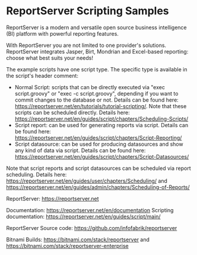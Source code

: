 # ReportServer Scripting Samples

ReportServer is a modern and versatile open source business intelligence (BI) platform with powerful reporting features.

With ReportServer you are not limited to one provider's solutions. ReportServer integrates Jasper, Birt, Mondrian and Excel-based reporting: choose what best suits your needs!

The example scripts have one script type. The specific type is available in the script's header comment:
* Normal Script: scripts that can be directly executed via "exec script.groovy" or "exec -c script.groovy", depending if you want to commit changes to the database or not. Details can be found here: https://reportserver.net/en/tutorials/tutorial-scripting/. Note that these scripts can be scheduled directly. Details here: https://reportserver.net/en/guides/script/chapters/Scheduling-Scripts/ 
* Script report: can be used for generating reports via script. Details can be found here: https://reportserver.net/en/guides/script/chapters/Script-Reporting/
* Script datasource: can be used for producing datasources and show any kind of data via script. Details can be found here: https://reportserver.net/en/guides/script/chapters/Script-Datasources/

Note that script reports and script datasources can be scheduled via report scheduling. Details here: https://reportserver.net/en/guides/user/chapters/Scheduling/ and https://reportserver.net/en/guides/admin/chapters/Scheduling-of-Reports/

ReportServer: https://reportserver.net

Documentation: https://reportserver.net/en/documentation
Scripting documentation: https://reportserver.net/en/guides/script/main/

ReportServer Source code: https://github.com/infofabrik/reportserver

Bitnami Builds: https://bitnami.com/stack/reportserver and https://bitnami.com/stack/reportserver-enterprise
